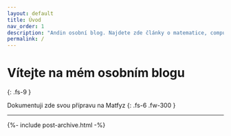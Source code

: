 ```yaml
---
layout: default
title: Úvod
nav_order: 1
description: "Andin osobní blog. Najdete zde články o matematice, computer science, mé projekty a mnoho dalšího."
permalink: /
---
```


# Vítejte na mém osobním blogu
{: .fs-9 }

Dokumentuji zde svou přípravu na Matfyz
{: .fs-6 .fw-300 }

---


{%- include post-archive.html -%}

